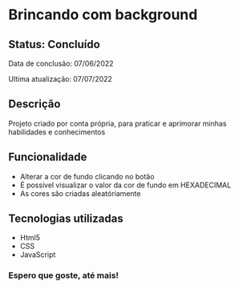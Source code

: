 <h1>Brincando com background</h1>

<h2>Status: Concluído</h2>
<p>Data de conclusão: 07/06/2022</p>
<p>Ultima atualização: 07/07/2022</p>

<h2>Descrição</h2>
<p>Projeto criado por conta própria, para praticar e aprimorar minhas habilidades e conhecimentos</p>

<h2>Funcionalidade</h2>
<ul>
	<li>Alterar a cor de fundo clicando no botão</li>
	<li>É possível visualizar o valor da cor de fundo em HEXADECIMAL</li>
	<li>As cores são criadas aleatóriamente</li>
</ul>

<h2>Tecnologias utilizadas</h2>
<ul>
	<li>Html5</li>
	<li>CSS</li>
	<li>JavaScript</li>
</ul>

<h3>Espero que goste, até mais!</h3>